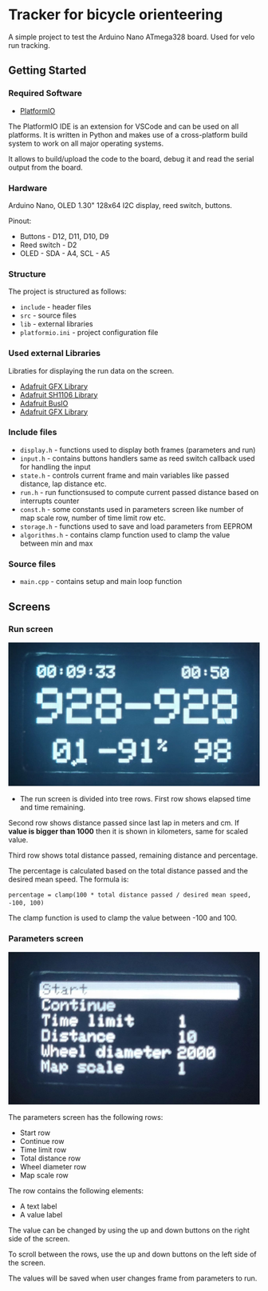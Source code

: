 # Tracker for bicycle orienteering

A simple project to test the Arduino Nano ATmega328 board. Used for velo run tracking.

## Getting Started

### Required Software

* [PlatformIO](https://platformio.org/platformio-ide)

The PlatformIO IDE is an extension for VSCode and can be used on all platforms. It is written in Python and makes use of a cross-platform build system to work on all major operating systems.

It allows to build/upload the code to the board, debug it and read the serial output from the board.

### Hardware

Arduino Nano, OLED 1.30" 128x64 I2C display, reed switch, buttons.

Pinout:
* Buttons - D12, D11, D10, D9
* Reed switch - D2
* OLED - SDA - A4, SCL - A5

### Structure

The project is structured as follows:

* `include` - header files
* `src` - source files
* `lib` - external libraries
* `platformio.ini` - project configuration file

### Used external Libraries
Libraties for displaying the run data on the screen.

* [Adafruit GFX Library](https://github.com/adafruit/Adafruit-GFX-Library)
* [Adafruit SH1106 Library](https://github.com/adafruit/Adafruit_SH1106)
* [Adafruit BusIO](https://github.com/adafruit/Adafruit_BusIO)
* [Adafruit GFX Library](https://github.com/adafruit/Adafruit-GFX-Library)

### Include files

* `display.h` - functions used to display both frames (parameters and run)
* `input.h` - contains buttons handlers same as reed switch callback used for handling the input
* `state.h` - controls current frame and main variables like passed distance, lap distance etc.
* `run.h` - run functionsused to compute current passed distance based on interrupts counter
* `const.h` - some constants used in parameters screen like number of map scale row, number of time limit row etc.
* `storage.h` - functions used to save and load parameters from EEPROM
* `algorithms.h` - contains clamp function used to clamp the value between min and max

### Source files
* `main.cpp` - contains setup and main loop function

## Screens

### Run screen

![run screen](images/run_screen.png)

* The run screen is divided into tree rows.
First row shows elapsed time and time remaining.

Second row shows distance passed since last lap in meters and cm. If **value is bigger than 1000** then it is shown in kilometers, same for scaled value.

Third row shows total distance passed, remaining distance and percentage.

The percentage is calculated based on the total distance passed and the desired mean speed.
The formula is:

```
percentage = clamp(100 * total distance passed / desired mean speed, -100, 100)
```

The clamp function is used to clamp the value between -100 and 100.


### Parameters screen

![parameters screen](images/parameters_screen.png)

The parameters screen has the following rows:

* Start row
* Continue row
* Time limit row
* Total distance row
* Wheel diameter row
* Map scale row

The row contains the following elements:

* A text label
* A value label

The value can be changed by using the up and down buttons on the right side of the screen.

To scroll between the rows, use the up and down buttons on the left side of the screen.

The values will be saved when user changes frame from parameters to run.

